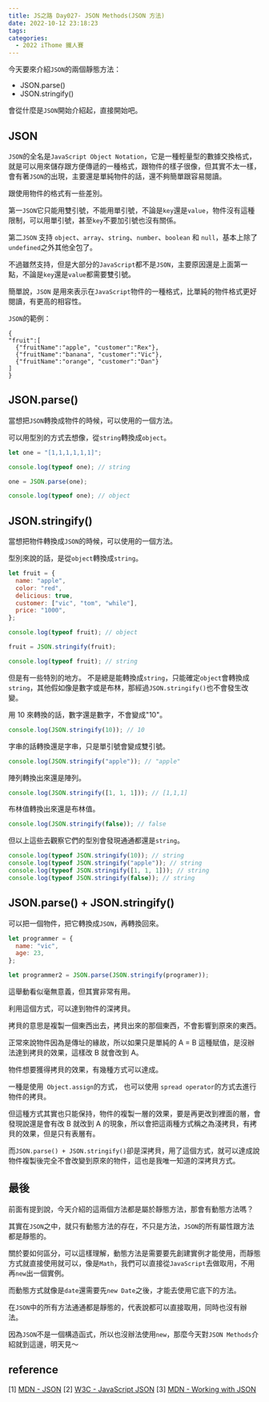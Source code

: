 ```yaml
---
title: JS之路 Day027- JSON Methods(JSON 方法)
date: 2022-10-12 23:18:23
tags:
categories:
  - 2022 iThome 鐵人賽
---
```


今天要來介紹`JSON`的兩個靜態方法：

- JSON.parse()
- JSON.stringify()

會從什麼是`JSON`開始介紹起，直接開始吧。

<!--more-->

## JSON

`JSON`的全名是`JavaScript Object Notation`，它是一種輕量型的數據交換格式，就是可以用來儲存跟方便傳遞的一種格式，跟物件的樣子很像，但其實不太一樣，會有著`JSON`的出現，主要還是單純物件的話，還不夠簡單跟容易閱讀。

跟使用物件的格式有一些差別。

第一`JSON`它只能用雙引號，不能用單引號，不論是`key`還是`value`，物件沒有這種限制，可以用單引號，甚至`key`不要加引號也沒有關係。

第二`JSON` 支持 `object`、`array`、`string`、`number`、`boolean` 和 `null`，基本上除了`undefined`之外其他全包了。

不過雖然支持，但是大部分的`JavaScript`都不是`JSON`，主要原因還是上面第一點，不論是`key`還是`value`都需要雙引號。

簡單說，`JSON` 是用來表示在`JavaScript`物件的一種格式，比單純的物件格式更好閱讀，有更高的相容性。

`JSON`的範例：

```
{
"fruit":[
  {"fruitName":"apple", "customer":"Rex"},
  {"fruitName":"banana", "customer":"Vic"},
  {"fruitName":"orange", "customer":"Dan"}
]
}
```

## JSON.parse()

當想把`JSON`轉換成物件的時候，可以使用的一個方法。

可以用型別的方式去想像，從`string`轉換成`object`。

```javascript
let one = "[1,1,1,1,1,1]";

console.log(typeof one); // string

one = JSON.parse(one);

console.log(typeof one); // object
```

## JSON.stringify()

當想把物件轉換成`JSON`的時候，可以使用的一個方法。

型別來說的話，是從`object`轉換成`string`。

```javascript
let fruit = {
  name: "apple",
  color: "red",
  delicious: true,
  customer: ["vic", "tom", "while"],
  price: "1000",
};

console.log(typeof fruit); // object

fruit = JSON.stringify(fruit);

console.log(typeof fruit); // string
```

但是有一些特別的地方。
不是總是能轉換成`string`，只能確定`object`會轉換成`string`，其他假如像是數字或是布林，那經過`JSON.stringify()`也不會發生改變。

用 10 來轉換的話，數字還是數字，不會變成"10"。

```javascript
console.log(JSON.stringify(10)); // 10
```

字串的話轉換還是字串，只是單引號會變成雙引號。

```javascript
console.log(JSON.stringify("apple")); // "apple"
```

陣列轉換出來還是陣列。

```javascript
console.log(JSON.stringify([1, 1, 1])); // [1,1,1]
```

布林值轉換出來還是布林值。

```javascript
console.log(JSON.stringify(false)); // false
```

但以上這些去觀察它們的型別會發現通通都還是`string`。

```javascript
console.log(typeof JSON.stringify(10)); // string
console.log(typeof JSON.stringify("apple")); // string
console.log(typeof JSON.stringify([1, 1, 1])); // string
console.log(typeof JSON.stringify(false)); // string
```

## JSON.parse() + JSON.stringify()

可以把一個物件，把它轉換成`JSON`，再轉換回來。

```javascript
let programmer = {
  name: "vic",
  age: 23,
};

let programmer2 = JSON.parse(JSON.stringify(programer));
```

這舉動看似毫無意義，但其實非常有用。

利用這個方式，可以達到物件的深拷貝。

拷貝的意思是複製一個東西出去，拷貝出來的那個東西，不會影響到原來的東西。

正常來說物件因為是傳址的緣故，所以如果只是單純的 A = B 這種賦值，是沒辦法達到拷貝的效果，這樣改 B 就會改到 A。

物件想要獲得拷貝的效果，有幾種方式可以達成。

一種是使用` Object.assign`的方式，
也可以使用 `spread operator`的方式去進行物件的拷貝。

但這種方式其實也只能保持，物件的複製一層的效果，要是再更改到裡面的層，會發現說還是會有改 B 就改到 A 的現象，所以會把這兩種方式稱之為淺拷貝，有拷貝的效果，但是只有表層有。

而`JSON.parse() + JSON.stringify()`卻是深拷貝，用了這個方式，就可以達成說物件複製後完全不會改變到原來的物件，這也是我唯一知道的深拷貝方式。

## 最後

前面有提到說，今天介紹的這兩個方法都是屬於靜態方法，那會有動態方法嗎？

其實在`JSON`之中，就只有動態方法的存在，不只是方法，`JSON`的所有屬性跟方法都是靜態的。

關於要如何區分，可以這樣理解，動態方法是需要要先創建實例才能使用，而靜態方式就直接使用就可以，像是`Math`，我們可以直接從`JavaScript`去做取用，不用再`new`出一個實例。

而動態方式就像是`date`還需要先`new Date`之後，才能去使用它底下的方法。

在`JSON`中的所有方法通通都是靜態的，代表說都可以直接取用，同時也沒有辦法。

因為`JSON`不是一個構造函式，所以也沒辦法使用`new`，那麼今天對`JSON Methods`介紹就到這邊，明天見～

## reference

[1] [MDN - JSON](https://developer.mozilla.org/en-US/docs/Web/JavaScript/Reference/Global_Objects/JSON)
[2] [W3C - JavaScript JSON](https://www.w3schools.com/js/js_json.asp)
[3] [MDN - Working with JSON](https://developer.mozilla.org/en-US/docs/Learn/JavaScript/Objects/JSON)
